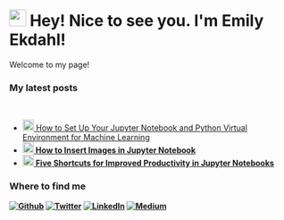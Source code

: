 <h1><img src="https://emojis.slackmojis.com/emojis/images/1531849430/4246/blob-sunglasses.gif?1531849430" width="30"/> Hey! Nice to see you. I'm Emily Ekdahl!</h1>

<p>Welcome to my page! 

<h3>My latest posts</h3>
<br>
<ul>
    <li>
        <a href="https://emekdahl.medium.com/how-to-set-up-your-python-virtual-environment-for-machine-learning-2cfad0b680af" 
        <b><img src="https://emojipedia-us.s3.dualstack.us-west-1.amazonaws.com/thumbs/240/apple/237/fire_1f525.png" width="20" alt="new" /> 
        How to Set Up Your Jupyter Notebook and Python Virtual Environment for Machine Learning</b></a><br/>
    </li>
    <li>
        <a href="https://emekdahl.medium.com/how-to-insert-images-in-jupyter-notebook-5abcb3064f0a">
        <b><img src="https://emojipedia-us.s3.dualstack.us-west-1.amazonaws.com/thumbs/240/apple/237/fire_1f525.png" width="20" alt="new" /> 
        How to Insert Images in Jupyter Notebook</b></a><br/>
    </li>
    <li>
        <a href="https://emekdahl.medium.com/five-shortcuts-for-improved-productivity-in-jupyter-notebooks-590826259a7f">
        <b><img src="https://emojipedia-us.s3.dualstack.us-west-1.amazonaws.com/thumbs/240/apple/237/fire_1f525.png" width="20" alt="new" />
        <b>Five Shortcuts for Improved Productivity in Jupyter Notebooks</b></a><br/>
    </li>
</ul>

<h3>Where to find me</h3>
<p>
    <a href="https://github.com/emekdahl" target="_blank"><img alt="Github" src="https://img.shields.io/badge/GitHub-%2312100E.svg?&style=for-the-badge&logo=Github&logoColor=white" /></a> 
    <a href="https://twitter.com/emekdahl" target="_blank"><img alt="Twitter" src="https://img.shields.io/badge/twitter-%231DA1F2.svg?&style=for-the-badge&logo=twitter&logoColor=white" /></a> 
    <a href="https://www.linkedin.com/in/emilyekdahl/" target="_blank"><img alt="LinkedIn" src="https://img.shields.io/badge/linkedin-%230077B5.svg?&style=for-the-badge&logo=linkedin&logoColor=white" /></a> 
    <a href="https://emekdahl.medium.com/" target="_blank"><img alt="Medium" src="https://img.shields.io/badge/medium-%2312100E.svg?&style=for-the-badge&logo=medium&logoColor=white" /></a>
</p>


